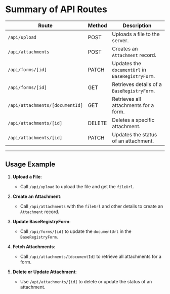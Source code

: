 # **Summary of API Routes**

| Route                          | Method | Description                                      |
|--------------------------------|--------|--------------------------------------------------|
| `/api/upload`                  | POST   | Uploads a file to the server.                    |
| `/api/attachments`             | POST   | Creates an `Attachment` record.                  |
| `/api/forms/[id]`              | PATCH  | Updates the `documentUrl` in `BaseRegistryForm`. |
| `/api/forms/[id]`              | GET    | Retrieves details of a `BaseRegistryForm`.       |
| `/api/attachments/[documentId]`| GET    | Retrieves all attachments for a form.            |
| `/api/attachments/[id]`        | DELETE | Deletes a specific attachment.                   |
| `/api/attachments/[id]`        | PATCH  | Updates the status of an attachment.             |

---

## **Usage Example**

1. **Upload a File**:
   - Call `/api/upload` to upload the file and get the `fileUrl`.

2. **Create an Attachment**:
   - Call `/api/attachments` with the `fileUrl` and other details to create an `Attachment` record.

3. **Update BaseRegistryForm**:
   - Call `/api/forms/[id]` to update the `documentUrl` in the `BaseRegistryForm`.

4. **Fetch Attachments**:
   - Call `/api/attachments/[documentId]` to retrieve all attachments for a form.

5. **Delete or Update Attachment**:
   - Use `/api/attachments/[id]` to delete or update the status of an attachment.
